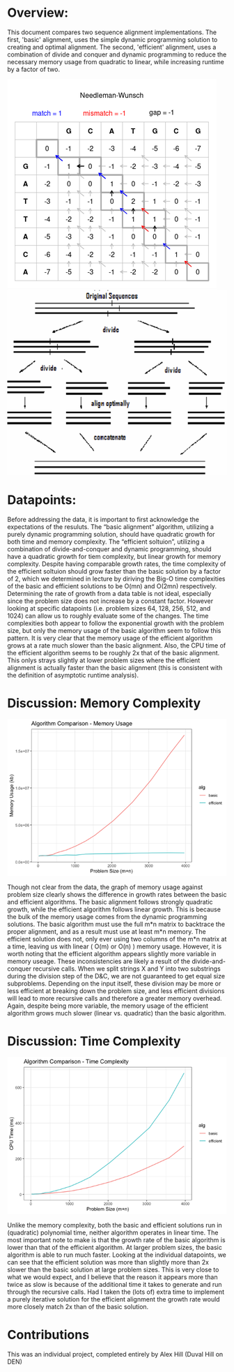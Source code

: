 # Overview:

This document compares two sequence alignment implementations. The first, 'basic' alignment, uses the simple dynamic programming solution to creating and optimal alignment. The second, 'efficient' alignment, uses a combination of divide and conquer and dynamic programming to reduce the necessary memory usage from quadratic to linear, while increasing runtime by a factor of two.

![](README_files/figure-markdown_github/basic-alg.png)
![](README_files/figure-markdown_github/efficient-alg.png)

# Datapoints:

Before addressing the data, it is important to first acknowledge the
expectations of the resuluts. The “basic alignment” algorithm, utilizing
a purely dynamic programming solution, should have quadratic growth for
both time and memory complexity. The “efficient soltuion”, utilizing a
combination of divide-and-conquer and dynamic programming, should have a
quadratic growth for tiem complexity, but linear growth for memory
complexity. Despite having comparable growth rates, the time complexity
of the efficient soltuion should grow faster than the basic solution by
a factor of 2, which we determined in lecture by diriving the Big-O time
complexities of the basic and efficient solutions to be O(mn) and O(2mn)
respectively. Determining the rate of growth from a data table is not
ideal, especially since the problem size does not increase by a constant
factor. However looking at specific datapoints (i.e. problem sizes 64,
128, 256, 512, and 1024) can allow us to roughly evaluate some of the
changes. The time complexities both appear to follow the exponential
growth with the problem size, but only the memory usage of the basic
algorithm seem to follow this pattern. It is very clear that the memory
usage of the efficient algorithm grows at a rate much slower than the
basic alignment. Also, the CPU time of the efficient algorithm seems to
be roughly 2x that of the basic alignment. This onlys strays slightly at
lower problem sizes where the efficient alignment is actually faster
than the basic alignment (this is consistent with the definition of
asymptotic runtime analysis).

# Discussion: Memory Complexity

![](README_files/figure-markdown_github/mem-1.png)

Though not clear from the data, the graph of memory usage against
problem size clearly shows the difference in growth rates between the
basic and efficient algorithms. The basic alignment follows strongly
quadratic growth, while the efficient algorithm follows linear growth.
This is because the bulk of the memory usage comes from the dynamic
programming solutions. The basic algorithm must use the full m\*n matrix
to backtrace the proper alignment, and as a result must use at least
m\*n memory. The efficient solution does not, only ever using two
columns of the m\*n matrix at a time, leaving us with linear ( O(m) or
O(n) ) memory usage. However, it is worth noting that the efficient
algorithm appears slightly more variable in memory useage. These
inconsistencies are likely a result of the divide-and-conquer recursive
calls. When we split strings X and Y into two substrings during the
division step of the D&C, we are not guaranteed to get equal size
subproblems. Depending on the input itself, these division may be more
or less efficient at breaking down the problem size, and less efficient
divisions will lead to more recursive calls and therefore a greater
memory overhead. Again, despite being more variable, the memory usage of
the efficient algorithm grows much slower (linear vs. quadratic) than
the basic algorithm.

# Discussion: Time Complexity

![](README_files/figure-markdown_github/time-1.png)

Unlike the memory complexity, both the basic and efficient solutions run
in (quadratic) polynomial time, neither algorithm operates in linear
time. The most important note to make is that the growth rate of the
basic algorithm is lower than that of the efficient algorithm. At larger
problem sizes, the basic algorithm is able to run much faster. Looking
at the individual datapoints, we can see that the efficient solution was
more than slightly more than 2x slower than the basic solution at large
problem sizes. This is very close to what we would expect, and I believe
that the reason it appears more than twice as slow is because of the
additional time it takes to generate and run through the recursive
calls. Had I taken the (lots of) extra time to implement a purely
iterative solution for the efficient alignment the growth rate would
more closely match 2x than of the basic solution.

# Contributions

This was an individual project, completed entirely by Alex Hill (Duval
Hill on DEN)
